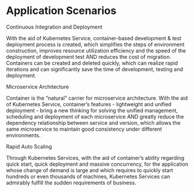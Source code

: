 

# Application Scenarios

Continuous Integration and Deployment

With the aid of Kubernetes Service, container-based development & test deployment process is created, which simplifies the steps of environment construction, improves resource utilization efficiency and the speed of the deployment of development test AND reduces the cost of migration. Containers can be created and deleted quickly, which can realize rapid iterations and can significantly save the time of development, testing and deployment.

Microservice Architecture

Container is the “natural” carrier for microservice architecture. With the aid of Kubernetes Service, container’s features - lightweight and unified deployment - bring a new thinking for solving the unified management, scheduling and deployment of each microservice AND greatly reduce the dependency relationship between service and version, which allows the same microservice to maintain good consistency under different environments.

Rapid Auto Scaling

Through Kubernetes Services, with the aid of container’s ability regarding quick start, quick deployment and massive concurrency, for the application whose change of demand is large and which requires to quickly start hundreds or even thousands of machines, Kubernetes Services can admirably fulfill the sudden requirements of business.